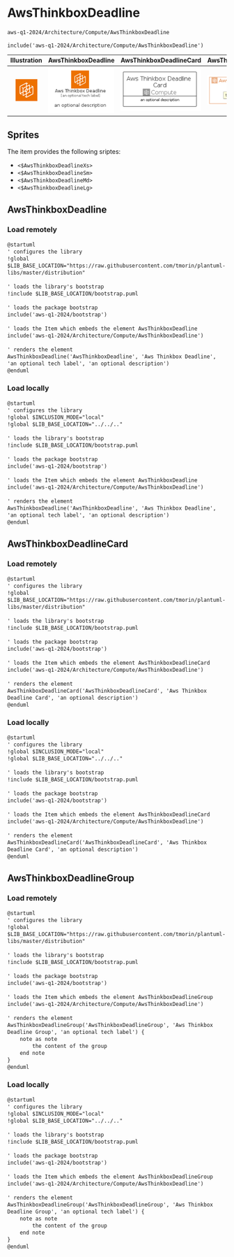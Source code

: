# AwsThinkboxDeadline


```text
aws-q1-2024/Architecture/Compute/AwsThinkboxDeadline
```

```text
include('aws-q1-2024/Architecture/Compute/AwsThinkboxDeadline')
```



| Illustration | AwsThinkboxDeadline | AwsThinkboxDeadlineCard | AwsThinkboxDeadlineGroup |
| :---: | :---: | :---: | :---: |
| ![illustration for Illustration](../../../aws-q1-2024/Architecture/Compute/AwsThinkboxDeadline.png) | ![illustration for AwsThinkboxDeadline](../../../aws-q1-2024/Architecture/Compute/AwsThinkboxDeadline.Local.png) | ![illustration for AwsThinkboxDeadlineCard](../../../aws-q1-2024/Architecture/Compute/AwsThinkboxDeadlineCard.Local.png) | ![illustration for AwsThinkboxDeadlineGroup](../../../aws-q1-2024/Architecture/Compute/AwsThinkboxDeadlineGroup.Local.png) |



## Sprites
The item provides the following sriptes:

- `<$AwsThinkboxDeadlineXs>`
- `<$AwsThinkboxDeadlineSm>`
- `<$AwsThinkboxDeadlineMd>`
- `<$AwsThinkboxDeadlineLg>`





## AwsThinkboxDeadline

### Load remotely
```plantuml
@startuml
' configures the library
!global $LIB_BASE_LOCATION="https://raw.githubusercontent.com/tmorin/plantuml-libs/master/distribution"

' loads the library's bootstrap
!include $LIB_BASE_LOCATION/bootstrap.puml

' loads the package bootstrap
include('aws-q1-2024/bootstrap')

' loads the Item which embeds the element AwsThinkboxDeadline
include('aws-q1-2024/Architecture/Compute/AwsThinkboxDeadline')

' renders the element
AwsThinkboxDeadline('AwsThinkboxDeadline', 'Aws Thinkbox Deadline', 'an optional tech label', 'an optional description')
@enduml
```

### Load locally
```plantuml
@startuml
' configures the library
!global $INCLUSION_MODE="local"
!global $LIB_BASE_LOCATION="../../.."

' loads the library's bootstrap
!include $LIB_BASE_LOCATION/bootstrap.puml

' loads the package bootstrap
include('aws-q1-2024/bootstrap')

' loads the Item which embeds the element AwsThinkboxDeadline
include('aws-q1-2024/Architecture/Compute/AwsThinkboxDeadline')

' renders the element
AwsThinkboxDeadline('AwsThinkboxDeadline', 'Aws Thinkbox Deadline', 'an optional tech label', 'an optional description')
@enduml
```

## AwsThinkboxDeadlineCard

### Load remotely
```plantuml
@startuml
' configures the library
!global $LIB_BASE_LOCATION="https://raw.githubusercontent.com/tmorin/plantuml-libs/master/distribution"

' loads the library's bootstrap
!include $LIB_BASE_LOCATION/bootstrap.puml

' loads the package bootstrap
include('aws-q1-2024/bootstrap')

' loads the Item which embeds the element AwsThinkboxDeadlineCard
include('aws-q1-2024/Architecture/Compute/AwsThinkboxDeadline')

' renders the element
AwsThinkboxDeadlineCard('AwsThinkboxDeadlineCard', 'Aws Thinkbox Deadline Card', 'an optional description')
@enduml
```

### Load locally
```plantuml
@startuml
' configures the library
!global $INCLUSION_MODE="local"
!global $LIB_BASE_LOCATION="../../.."

' loads the library's bootstrap
!include $LIB_BASE_LOCATION/bootstrap.puml

' loads the package bootstrap
include('aws-q1-2024/bootstrap')

' loads the Item which embeds the element AwsThinkboxDeadlineCard
include('aws-q1-2024/Architecture/Compute/AwsThinkboxDeadline')

' renders the element
AwsThinkboxDeadlineCard('AwsThinkboxDeadlineCard', 'Aws Thinkbox Deadline Card', 'an optional description')
@enduml
```

## AwsThinkboxDeadlineGroup

### Load remotely
```plantuml
@startuml
' configures the library
!global $LIB_BASE_LOCATION="https://raw.githubusercontent.com/tmorin/plantuml-libs/master/distribution"

' loads the library's bootstrap
!include $LIB_BASE_LOCATION/bootstrap.puml

' loads the package bootstrap
include('aws-q1-2024/bootstrap')

' loads the Item which embeds the element AwsThinkboxDeadlineGroup
include('aws-q1-2024/Architecture/Compute/AwsThinkboxDeadline')

' renders the element
AwsThinkboxDeadlineGroup('AwsThinkboxDeadlineGroup', 'Aws Thinkbox Deadline Group', 'an optional tech label') {
    note as note
        the content of the group
    end note
}
@enduml
```

### Load locally
```plantuml
@startuml
' configures the library
!global $INCLUSION_MODE="local"
!global $LIB_BASE_LOCATION="../../.."

' loads the library's bootstrap
!include $LIB_BASE_LOCATION/bootstrap.puml

' loads the package bootstrap
include('aws-q1-2024/bootstrap')

' loads the Item which embeds the element AwsThinkboxDeadlineGroup
include('aws-q1-2024/Architecture/Compute/AwsThinkboxDeadline')

' renders the element
AwsThinkboxDeadlineGroup('AwsThinkboxDeadlineGroup', 'Aws Thinkbox Deadline Group', 'an optional tech label') {
    note as note
        the content of the group
    end note
}
@enduml
```

